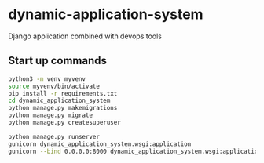 # dynamic-application-system
Django application combined with devops tools

## Start up commands
```bash
python3 -m venv myvenv
source myvenv/bin/activate
pip install -r requirements.txt
cd dynamic_application_system
python manage.py makemigrations
python manage.py migrate
python manage.py createsuperuser
```

```bash
python manage.py runserver
gunicorn dynamic_application_system.wsgi:application
gunicorn --bind 0.0.0.0:8000 dynamic_application_system.wsgi:application
```